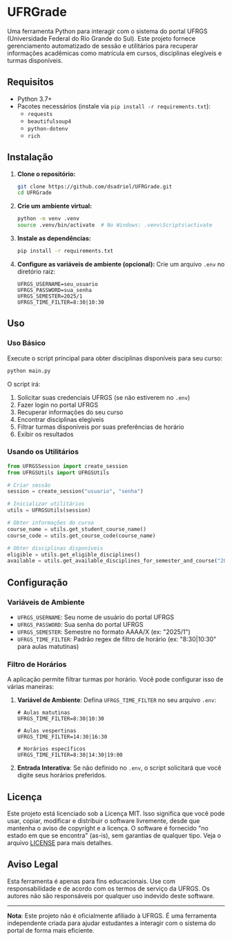 # UFRGrade

Uma ferramenta Python para interagir com o sistema do portal UFRGS (Universidade Federal do Rio Grande do Sul). Este projeto fornece gerenciamento automatizado de sessão e utilitários para recuperar informações acadêmicas como matrícula em cursos, disciplinas elegíveis e turmas disponíveis.

## Requisitos

- Python 3.7+
- Pacotes necessários (instale via `pip install -r requirements.txt`):
  - `requests`
  - `beautifulsoup4`
  - `python-dotenv`
  - `rich`

## Instalação

1. **Clone o repositório:**
   ```bash
   git clone https://github.com/dsadriel/UFRGrade.git
   cd UFRGrade
   ```

2. **Crie um ambiente virtual:**
   ```bash
   python -m venv .venv
   source .venv/bin/activate  # No Windows: .venv\Scripts\activate
   ```

3. **Instale as dependências:**
   ```bash
   pip install -r requirements.txt
   ```

4. **Configure as variáveis de ambiente (opcional):**
   Crie um arquivo `.env` no diretório raiz:
   ```
   UFRGS_USERNAME=seu_usuario
   UFRGS_PASSWORD=sua_senha
   UFRGS_SEMESTER=2025/1
   UFRGS_TIME_FILTER=8:30|10:30
   ```

## Uso

### Uso Básico

Execute o script principal para obter disciplinas disponíveis para seu curso:

```bash
python main.py
```

O script irá:
1. Solicitar suas credenciais UFRGS (se não estiverem no `.env`)
2. Fazer login no portal UFRGS
3. Recuperar informações do seu curso
4. Encontrar disciplinas elegíveis
5. Filtrar turmas disponíveis por suas preferências de horário
6. Exibir os resultados

### Usando os Utilitários

```python
from UFRGSSession import create_session
from UFRGSUtils import UFRGSUtils

# Criar sessão
session = create_session("usuario", "senha")

# Inicializar utilitários
utils = UFRGSUtils(session)

# Obter informações do curso
course_name = utils.get_student_course_name()
course_code = utils.get_course_code(course_name)

# Obter disciplinas disponíveis
eligible = utils.get_eligible_disciplines()
available = utils.get_available_disciplines_for_semester_and_course("2025/1", course_code)
```

## Configuração

### Variáveis de Ambiente

- `UFRGS_USERNAME`: Seu nome de usuário do portal UFRGS
- `UFRGS_PASSWORD`: Sua senha do portal UFRGS
- `UFRGS_SEMESTER`: Semestre no formato AAAA/X (ex: "2025/1")
- `UFRGS_TIME_FILTER`: Padrão regex de filtro de horário (ex: "8:30|10:30" para aulas matutinas)

### Filtro de Horários

A aplicação permite filtrar turmas por horário. Você pode configurar isso de várias maneiras:

1. **Variável de Ambiente**: Defina `UFRGS_TIME_FILTER` no seu arquivo `.env`:
   ```
   # Aulas matutinas
   UFRGS_TIME_FILTER=8:30|10:30
   
   # Aulas vespertinas  
   UFRGS_TIME_FILTER=14:30|16:30
   
   # Horários específicos
   UFRGS_TIME_FILTER=8:30|14:30|19:00
   ```

2. **Entrada Interativa**: Se não definido no `.env`, o script solicitará que você digite seus horários preferidos.


## Licença

Este projeto está licenciado sob a Licença MIT. Isso significa que você pode usar, copiar, modificar e distribuir o software livremente, desde que mantenha o aviso de copyright e a licença. O software é fornecido "no estado em que se encontra" (as-is), sem garantias de qualquer tipo. Veja o arquivo [LICENSE](LICENSE) para mais detalhes.

## Aviso Legal

Esta ferramenta é apenas para fins educacionais. Use com responsabilidade e de acordo com os termos de serviço da UFRGS. Os autores não são responsáveis por qualquer uso indevido deste software.

---

**Nota**: Este projeto não é oficialmente afiliado à UFRGS. É uma ferramenta independente criada para ajudar estudantes a interagir com o sistema do portal de forma mais eficiente.
